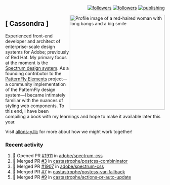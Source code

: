 <p align="right"><a rel="me" href="https://front-end.social/@castastrophe">
    <img alt="followers" title="Follow me on Mastodon" src="https://img.shields.io/mastodon/follow/109297102751309835?domain=https%3A%2F%2Ffront-end.social&label=Follow&logo=mastodon&logoColor=white&style=for-the-badge&labelColor=008080&color=006969"/></a>
  <a href="https://codepen.io/castastrophe/">
    <img alt="followers" title="Follow me on CodePen" src="https://img.shields.io/badge/16-1?color=640464&labelColor=7c007c&style=for-the-badge&logo=codepen&label=Follow"/></a>
<a href="https://castastrophe.medium.com/">
    <img alt="publishing" title="View articles on Medium" src="https://img.shields.io/badge/107-1?color=666&labelColor=444&label=subscribe&logo=medium&logoColor=white&style=for-the-badge"/></a>
    </p>
    
<img align="right" src="https://user-images.githubusercontent.com/1840295/209837133-f6b4d7a5-2117-4634-83b8-a635fb49a96a.png" height="300" alt="Profile image of a red-haired woman with long bangs and a big smile">

## [&nbsp;Cassondra&nbsp;]
    
Experienced front-end developer and architect of enterprise-scale design systems for Adobe; previously of Red Hat. My primary focus at the moment is the [Spectrum design system](https://github.com/adobe/spectrum-css). As a founding contributor to the [PatternFly&nbsp;Elements](https://github.com/patternfly/patternfly-elements) project&mdash;a community implementation of the PatternFly design system&mdash;I became intimately familiar with the nuances of styling web components. To this end, I have been compiling a book with my learnings and hope to make it available later this year.

Visit [allons-y.llc](http://allons-y.llc/) for more about how we might work together!

### Recent activity

<!--START_SECTION:activity-->
1. 💪 Opened PR [#1911](https://github.com/adobe/spectrum-css/pull/1911) in [adobe/spectrum-css](https://github.com/adobe/spectrum-css)
2. 🎉 Merged PR [#3](https://github.com/castastrophe/postcss-combininator/pull/3) in [castastrophe/postcss-combininator](https://github.com/castastrophe/postcss-combininator)
3. 🎉 Merged PR [#1907](https://github.com/adobe/spectrum-css/pull/1907) in [adobe/spectrum-css](https://github.com/adobe/spectrum-css)
4. 🎉 Merged PR [#7](https://github.com/castastrophe/postcss-var-fallback/pull/7) in [castastrophe/postcss-var-fallback](https://github.com/castastrophe/postcss-var-fallback)
5. 🎉 Merged PR [#9](https://github.com/castastrophe/actions-pr-auto-update/pull/9) in [castastrophe/actions-pr-auto-update](https://github.com/castastrophe/actions-pr-auto-update)
<!--END_SECTION:activity-->
